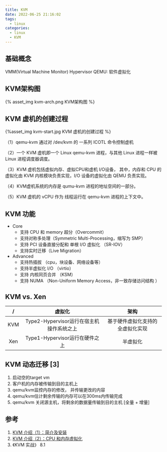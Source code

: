 ```yaml
---
title: KVM
date: 2022-06-25 21:16:02
tags:
  - linux
categories:
  - linux 
  - KVM
---
```


<p></p>
<!-- more -->


## 基础概念
VMM(Virtual Machine Monitor) Hypervisor
QEMU: 软件虚拟化

## KVM架构图
{% asset_img kvm-arch.png KVM架构图 %}

## KVM 虚机的创建过程

{%asset_img  kvm-start.jpg KVM 虚机的创建过程 %}

（1）qemu-kvm 通过对 /dev/kvm 的 一系列 ICOTL 命令控制虚机

（2）一个 KVM 虚机即一个 Linux qemu-kvm 进程，与其他 Linux 进程一样被Linux 进程调度器调度。

（3）KVM 虚机包括虚拟内存、虚拟CPU和虚机 I/O设备，
    其中，内存和 CPU 的虚拟化由 KVM 内核模块负责实现，I/O 设备的虚拟化由 QEMU 负责实现。

（4）KVM虚机系统的内存是 qumu-kvm 进程的地址空间的一部分。

（5）KVM 虚机的 vCPU 作为 线程运行在 qemu-kvm 进程的上下文中。

## KVM 功能
+ Core
  - 支持 CPU 和 memory 超分（Overcommit）
  - 支持对称多处理（Symmetric Multi-Processing，缩写为 SMP）
  - 支持 PCI 设备直接分配和 单根 I/O 虚拟化 （SR-IOV）
  - 支持实时迁移（Live Migration）
+ Advanced
  - 支持热插拔 （cpu，块设备、网络设备等）
  - 支持半虚拟化 I/O （virtio）
  - 支持 内核同页合并 （KSM）
  - 支持 NUMA （Non-Uniform Memory Access，非一致存储访问结构 ）  


## KVM vs.  Xen  
/  | 虚拟化  | 架构 
:-: | :-: | :-:
KVM | Type2-Hypervisor运行在宿主机操作系统之上 |  基于硬件虚拟化支持的全虚拟化实现  
Xen | Type1-Hypervisor运行在硬件之上 |  半虚拟化


## KVM 动态迁移 [3]
1. 启动空的target vm
2. 客户机的内存被传输到目的主机上
3. qemu/kvm监控内存的修改， 并传输更改的内容
4. qemu/kvm估计剩余传输的内存可以在300ms内传输完成
5. qemu/kvm 关闭源主机，将剩余的数据量传输到目的主机
[全量 + 增量]

## 参考
1. [KVM 介绍（1）：简介及安装](https://www.cnblogs.com/sammyliu/p/4543110.html)
2. [KVM 介绍（2）：CPU 和内存虚拟化](https://www.cnblogs.com/sammyliu/p/4543597.html)
3. 《KVM 实战》 8.1